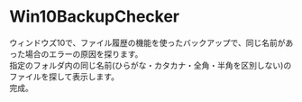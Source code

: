 # Win10BackupChecker
ウィンドウズ10で、ファイル履歴の機能を使ったバックアップで、同じ名前があった場合のエラーの原因を探ります。  
指定のフォルダ内の同じ名前(ひらがな・カタカナ・全角・半角を区別しない)のファイルを探して表示します。  
完成。
